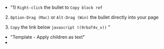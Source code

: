- "1) `Right-click` the bullet to `Copy block ref`

2) `Option-Drag (Mac)` or `Alt-Drag (Win)` the bullet directly into your page

3) `Copy` the link below ```javascript
((9rbaT4v_v))```
"
- "Template - Apply children as text"
- 
